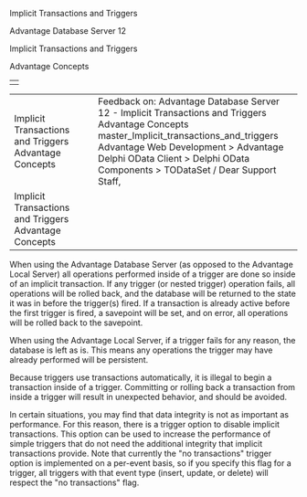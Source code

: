 Implicit Transactions and Triggers




Advantage Database Server 12  

Implicit Transactions and Triggers

Advantage Concepts

|  |
| --- |
|  |

|  |  |  |  |  |
| --- | --- | --- | --- | --- |
| Implicit Transactions and Triggers  Advantage Concepts |  |  | Feedback on: Advantage Database Server 12 - Implicit Transactions and Triggers Advantage Concepts master\_Implicit\_transactions\_and\_triggers Advantage Web Development > Advantage Delphi OData Client > Delphi OData Components > TODataSet / Dear Support Staff, |  |
| Implicit Transactions and Triggers  Advantage Concepts |  |  |  |  |

When using the Advantage Database Server (as opposed to the Advantage Local Server) all operations performed inside of a trigger are done so inside of an implicit transaction. If any trigger (or nested trigger) operation fails, all operations will be rolled back, and the database will be returned to the state it was in before the trigger(s) fired. If a transaction is already active before the first trigger is fired, a savepoint will be set, and on error, all operations will be rolled back to the savepoint.

When using the Advantage Local Server, if a trigger fails for any reason, the database is left as is. This means any operations the trigger may have already performed will be persistent.

Because triggers use transactions automatically, it is illegal to begin a transaction inside of a trigger. Committing or rolling back a transaction from inside a trigger will result in unexpected behavior, and should be avoided.

In certain situations, you may find that data integrity is not as important as performance. For this reason, there is a trigger option to disable implicit transactions. This option can be used to increase the performance of simple triggers that do not need the additional integrity that implicit transactions provide. Note that currently the "no transactions" trigger option is implemented on a per-event basis, so if you specify this flag for a trigger, all triggers with that event type (insert, update, or delete) will respect the "no transactions" flag.